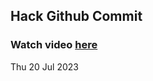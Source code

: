 
 ## Hack Github Commit 
 ### Watch video <a href="https://www.youtube.com">here</a> 
 Thu 20 Jul 2023 
